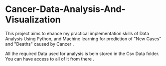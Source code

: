 
# Cancer-Data-Analysis-And-Visualization
This project aims to ehance my practical implementation skills of Data Analysis Using Python, and Machine learning for prediction of "New Cases" and "Deaths" caused by Cancer .

All the required Data used for analysis is bein stored in the Csv Data folder. You can have access to all of it from there .

